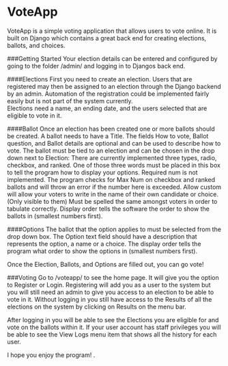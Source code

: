 # VoteApp
VoteApp is a simple voting application that allows users to vote online. It is built on Django which contains a great back end for creating elections, ballots, and choices.

###Getting Started
Your election details can be entered and configured by going to the folder /admin/ and logging in to Djangos back end.

####Elections 
First you need to create an election.  Users that are registered may then be assigned to an election through the Django backend by an admin.  Automation of the registration could be implemented fairly easily but is not part of the system currently.  
Elections need a name, an ending date, and the users selected that are eligible to vote in it.

####Ballot
Once an election has been created one or more ballots should be created. A ballot needs to have a Title. 
The fields How to vote, Ballot question, and Ballot details are optional and can be used to describe how to vote. The ballot must be tied to an election and can be chosen in the drop down next to Election:
There are currently implemented three types, radio, checkbox, and ranked.  One of those three words must be placed in this box to tell the program how to display your options. 
Required num is not implemented. 
The program checks for Max Num on checkbox and ranked ballots and will throw an error if the number here is exceeded.
Allow custom will allow your voters to write in the name of their own candidate or choice. (Only visible to them) Must be spelled the same amongst voters in order to tabulate correctly.
Display order tells the software the order to show the ballots in (smallest numbers first).

####Options
The ballot that the option applies to must be selected from the drop down box. 
The Option text field should have a description that represents the option, a name or a choice. 
The display order tells the program what order to show the options in (smallest numbers first).

Once the Election, Ballots, and Options are filled out, you can go vote!

###Voting
Go to /voteapp/ to see the home page.  It will give you the option to Register or Login. Registering will add you as a user to the system but you  will still need an admin to give you access to an election to be able to vote in it.
Without logging in you still have access to the Results of all the elections on the system by clicking on Results on the menu bar.

After logging in you will be able to see the Elections you are eligible for and vote on the ballots within it.
If your user account has staff privileges you will be able to see the View Logs menu item that shows all the history for each user.

I hope you enjoy the program!
.
